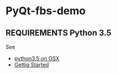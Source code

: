 # PyQt-fbs-demo

## REQUIREMENTS Python 3.5

See
- [python3.5 on OSX](https://fman.io/blog/battling-with-macos/)
- [Gettig Started](https://github.com/mherrmann/fbs-tutorial)


